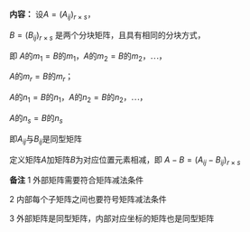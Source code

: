 **内容：**
设$A=(A_{ij})_{r×s}$，

$B=(B_{ij})_{r×s}$ 是两个分块矩阵，且具有相同的分块方式，

即 $A$的$m_1=B$的$m_1$，$A$的$m_2=B$的$m_2$，$\cdots$，

$A$的$m_r=B$的$m_r$；

$A$的$n_1=B$的$n_1$，$A$的$n_2=B$的$n_2$，$\cdots$，

$A$的$n_s=B$的$n_s$

即$A_{ij}$与$B_{ij}$是同型矩阵

定义矩阵$A$加矩阵$B$为对应位置元素相减，即
$A-B=(A_{ij}-B_{ij})_{r\times s}$

**备注**
1 外部矩阵需要符合矩阵减法条件

2 内部每个子矩阵之间也要符号矩阵减法条件

3 外部矩阵是同型矩阵，内部对应坐标的矩阵也是同型矩阵